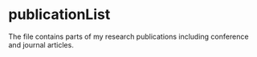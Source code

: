 # publicationList
The file contains parts of my research publications including conference and journal articles.
